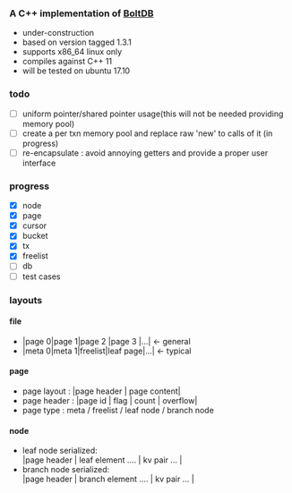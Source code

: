 ### A C++ implementation of [BoltDB](https://github.com/boltdb/bolt)
* under-construction
* based on version tagged 1.3.1
* supports x86_64 linux only
* compiles against C++ 11
* will be tested on ubuntu 17.10


### todo
- [ ] uniform pointer/shared pointer usage(this will not be needed providing memory pool)
- [ ] create a per txn memory pool and replace raw 'new' to calls of it (in progress)
- [ ] re-encapsulate : avoid annoying getters and provide a proper user interface
### progress
- [x] node
- [x] page
- [x] cursor
- [x] bucket
- [x] tx
- [x] freelist
- [ ] db
- [ ] test cases

### layouts
#### file
* |page 0|page 1|page 2  |page 3   |...| <- general  
* |meta 0|meta 1|freelist|leaf page|...| <- typical
#### page
* page layout : |page header | page content|  
* page header : |page id | flag | count | overflow|  
* page type : meta / freelist / leaf node / branch node

#### node
* leaf node serialized:  
|page header | leaf element ....   | kv pair ...  |
* branch node serialized:  
|page header | branch element .... | kv pair ...  |


